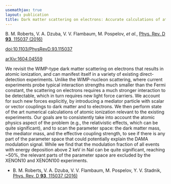 ```yaml
---
usemathjax: true
layout: publication
title: Dark matter scattering on electrons: Accurate calculations of atomic excitations and implications for the DAMA signal
---
```


B. M. Roberts, V. A. Dzuba, V. V. Flambaum, M. Pospelov, _et al._, [Phys. Rev. D **93**, 115037 (2016)](http://dx.doi.org/10.1103/PhysRevD.93.115037)

[doi:10.1103/PhysRevD.93.115037](http://dx.doi.org/10.1103/PhysRevD.93.115037)

[arXiv:1604.04559](http://arxiv.org/abs/1604.04559)

We revisit the WIMP-type dark matter scattering on electrons that results in atomic ionization, and can manifest itself in a variety of existing direct-detection experiments. Unlike the WIMP-nucleon scattering, where current experiments probe typical interaction strengths much smaller than the Fermi constant, the scattering on electrons requires a much stronger interaction to be detectable, which in turn requires new light force carriers. We account for such new forces explicitly, by introducing a mediator particle with scalar or vector couplings to dark matter and to electrons. We then perform state of the art numerical calculations of atomic ionization relevant to the existing experiments. Our goals are to consistently take into account the atomic physics aspect of the problem (e.g., the relativistic effects, which can be quite significant), and to scan the parameter space: the dark matter mass, the mediator mass, and the effective coupling strength, to see if there is any part of the parameter space that could potentially explain the DAMA modulation signal. While we find that the modulation fraction of all events with energy deposition above 2 keV in NaI can be quite significant, reaching ~50%, the relevant parts of the parameter space are excluded by the XENON10 and XENON100 experiments.

 * B. M. Roberts, V. A. Dzuba, V. V. Flambaum, M. Pospelov, Y. V. Stadnik, [Phys. Rev. D **93**, 115037 (2016)](http://dx.doi.org/10.1103/PhysRevD.93.115037)
